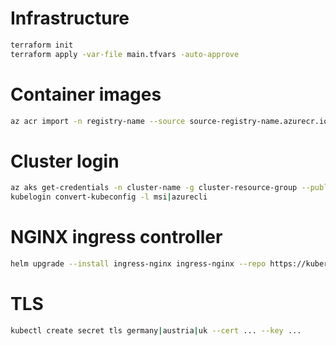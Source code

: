 # Infrastructure
```sh
terraform init
terraform apply -var-file main.tfvars -auto-approve
```

# Container images
```sh
az acr import -n registry-name --source source-registry-name.azurecr.io/image-repository:image-tag -u source-registry-name -p source-registry-password
```

# Cluster login
```sh
az aks get-credentials -n cluster-name -g cluster-resource-group --public-fqdn --overwrite-existing
kubelogin convert-kubeconfig -l msi|azurecli
```

# NGINX ingress controller
```sh
helm upgrade --install ingress-nginx ingress-nginx --repo https://kubernetes.github.io/ingress-nginx --namespace ingress-nginx --create-namespace --set controller.service.annotations."service\.beta\.kubernetes\.io\/azure-load-balancer-internal"="true" --set controller.service.loadBalancerIP=10.218.36.x
```

# TLS
```sh
kubectl create secret tls germany|austria|uk --cert ... --key ...
```